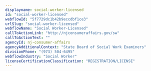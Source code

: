 ```yaml
---
displayname: social-worker-licensed
id: "social-worker-licensed"
webflowId: "5f7729dc1b42b9eccdbf1ce3"
urlSlug: "social-worker-licensed"
webflowName: "Social Worker-Licensed"
callToActionLink: "http://njconsumeraffairs.gov/sw"
callToActionText: ""
agencyId: nj-consumer-affairs
agencyAdditionalContext: "State Board of Social Work Examiners"
divisionPhone: "(973) 504-6495"
webflowIndustry: "Social Worker"
licenseCertificationClassification: "REGISTRATION/LICENSE"
---
```

